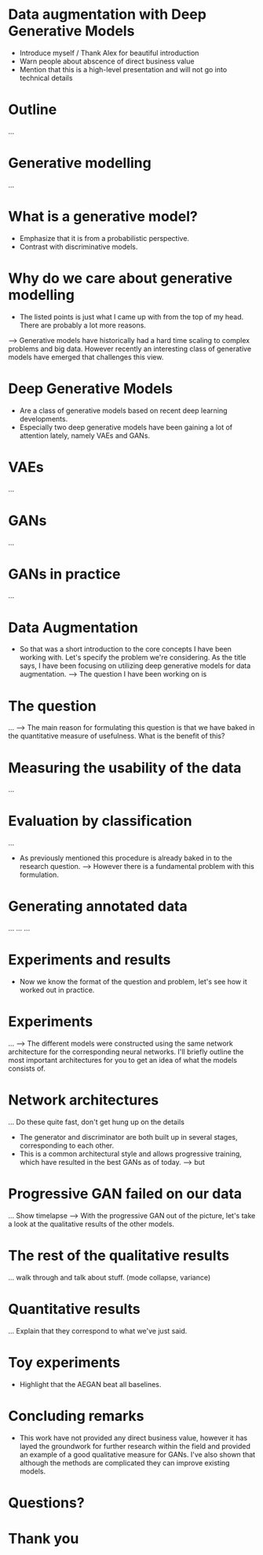 # Data augmentation with Deep Generative Models
- Introduce myself / Thank Alex for beautiful introduction
- Warn people about abscence of direct business value
- Mention that this is a high-level presentation and will not go into technical details

# Outline
...

# Generative modelling
...

# What is a generative model?
- Emphasize that it is from a probabilistic perspective.
- Contrast with discriminative models.

# Why do we care about generative modelling
- The listed points is just what I came up with from the top of my head. There are probably a lot more reasons.

--> Generative models have historically had a hard time scaling to complex problems and big data. However recently an interesting class of generative models have emerged that challenges this view.

# Deep Generative Models
- Are a class of generative models based on recent deep learning developments.
- Especially two deep generative models have been gaining a lot of attention lately, namely VAEs and GANs.

# VAEs
...

# GANs
...

# GANs in practice
...

# Data Augmentation
- So that was a short introduction to the core concepts I have been working with. Let's specify the problem we're considering. As the title says, I have been focusing on utilizing deep generative models for data augmentation.
--> The question I have been working on is

# The question
...
--> The main reason for formulating this question is that we have baked in the quantitative measure of usefulness. What is the benefit of this?

# Measuring the usability of the data
...

# Evaluation by classification
...
- As previously mentioned this procedure is already baked in to the research question.
--> However there is a fundamental problem with this formulation.

# Generating annotated data
...
...
...

# Experiments and results
- Now we know the format of the question and problem, let's see how it worked out in practice.

# Experiments
...
--> The different models were constructed using the same network architecture for the corresponding neural networks. I'll briefly outline the most important architectures for you to get an idea of what the models consists of.

# Network architectures
... Do these quite fast, don't get hung up on the details
- The generator and discriminator are both built up in several stages, corresponding to each other.
- This is a common architectural style and allows progressive training, which have resulted in the best GANs as of today.
--> but

# Progressive GAN failed on our data
... Show timelapse
--> With the progressive GAN out of the picture, let's take a look at the qualitative results of the other models.

# The rest of the qualitative results
... walk through and talk about stuff. (mode collapse, variance)

# Quantitative results
... Explain that they correspond to what we've just said.

# Toy experiments
- Highlight that the AEGAN beat all baselines.

# Concluding remarks
- This work have not provided any direct business value, however it has layed the groundwork for further research within the field and provided an example of a good qualitative measure for GANs. I've also shown that although the methods are complicated they can improve existing models.

# Questions?

# Thank you
